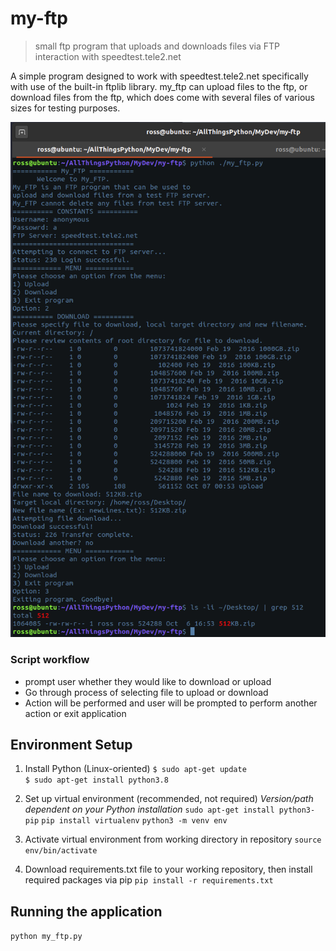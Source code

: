 # my-ftp
> small ftp program that uploads and downloads files via FTP interaction with speedtest.tele2.net

A simple program designed to work with speedtest.tele2.net specifically with use of the built-in ftplib library. my_ftp can upload files to the ftp, or download files from the ftp, which does come with several files of various sizes for testing purposes.

![](screenshot.png)

### Script workflow
- prompt user whether they would like to download or upload
- Go through process of selecting file to upload or download
- Action will be performed and user will be prompted to perform another action or exit application

## Environment Setup

1. Install Python (Linux-oriented)
```$ sudo apt-get update```  
```$ sudo apt-get install python3.8```  

2. Set up virtual environment (recommended, not required)
*Version/path dependent on your Python installation*
```sudo apt-get install python3-pip```
```pip install virtualenv```
```python3 -m venv env```

3. Activate virtual environment from working directory in repository
```source env/bin/activate```

4. Download requirements.txt file to your working repository, then install required packages via pip
```pip install -r requirements.txt```


## Running the application
```python my_ftp.py```


<!-- Markdown link & img dfn's -->

